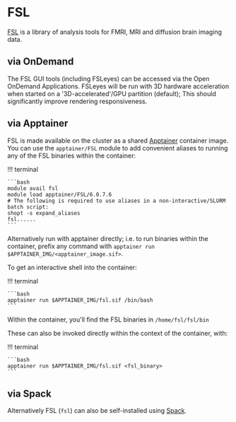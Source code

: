 # FSL

[FSL](https://fsl.fmrib.ox.ac.uk/fsl/fslwiki/) is a library of analysis tools for FMRI, MRI and diffusion brain imaging data.

## via OnDemand

The FSL GUI tools (including FSLeyes) can be accessed via the Open OnDemand Applications. FSLeyes will be run with 3D hardware acceleration when started on a '3D-accelerated'/GPU partition (default); This should significantly improve rendering responsiveness. 

## via Apptainer

FSL is made available on the cluster as a shared [Apptainer]({{apptainer}}) container image.
You can use the `apptainer/FSL` module to add convenient aliases to running any of the FSL binaries within the container:

!!! terminal

    ```bash
    module avail fsl
    module load apptainer/FSL/6.0.7.6
    # The following is required to use aliases in a non-interactive/SLURM batch script:
    shopt -s expand_aliases
    fsl......
    ```

Alternatively run with apptainer directly; i.e. to run binaries within the container, prefix any command with `apptainer run $APPTAINER_IMG/<apptainer_image.sif>`. 

To get an interactive shell into the container:

!!! terminal

    ```bash    
    apptainer run $APPTAINER_IMG/fsl.sif /bin/bash
    ```
    
Within the container, you'll find the FSL binaries in `/home/fsl/fsl/bin`

These can also be invoked directly within the context of the container, with:

!!! terminal

    ```bash
    apptainer run $APPTAINER_IMG/fsl.sif <fsl_binary>
    ```


## via Spack

Alternatively FSL (`fsl`) can also be self-installed using [Spack]({{spack}}).
